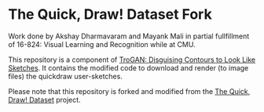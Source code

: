 # The Quick, Draw! Dataset Fork

Work done by Akshay Dharmavaram and Mayank Mali in partial fullfillment of 16-824: Visual Learning and Recognition while at CMU.

This repository is a component of [TroGAN: Disguising Contours to Look Like Sketches](https://github.com/Aks-Dmv/TroGAN). It contains the modified code to download and render (to image files) the quickdraw user-sketches.

Please note that this repository is forked and modified from the [The Quick, Draw! Dataset](https://github.com/googlecreativelab/quickdraw-dataset) project.
